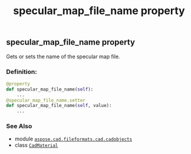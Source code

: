 ﻿---
title: specular_map_file_name property
second_title: Aspose.CAD for Python via .NET API References
description: 
type: docs
weight: 1040
url: /python-net/aspose.cad.fileformats.cad.cadobjects/cadmaterial/specular_map_file_name/
is_root: false
---

## specular_map_file_name property


Gets or sets the name of the specular map file.
### Definition:
```python
@property
def specular_map_file_name(self):
    ...
@specular_map_file_name.setter
def specular_map_file_name(self, value):
    ...
```

### See Also
* module [`aspose.cad.fileformats.cad.cadobjects`](../../)
* class [`CadMaterial`](/cad/python-net/aspose.cad.fileformats.cad.cadobjects/cadmaterial)
